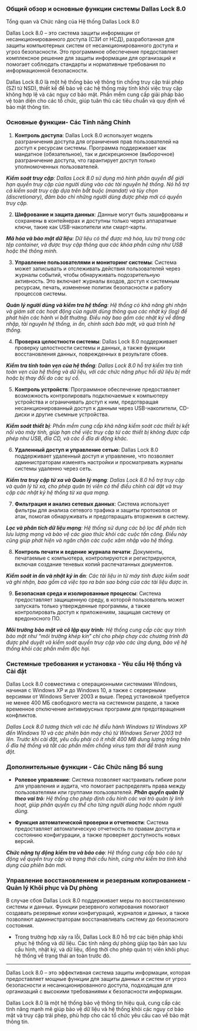 ### Общий обзор и основные функции системы Dallas Lock 8.0
Tổng quan và Chức năng của Hệ thống Dallas Lock 8.0


Dallas Lock 8.0 – это система защиты информации от несанкционированного доступа (СЗИ от НСД), разработанная для защиты компьютерных систем от несанкционированного доступа и угроз безопасности. Это программное обеспечение предоставляет комплексное решение для защиты информации для организаций и помогает соблюдать стандарты и нормативные требования по информационной безопасности.

Dallas Lock 8.0 là một hệ thống bảo vệ thông tin chống truy cập trái phép (SZI từ NSD), thiết kế để bảo vệ các hệ thống máy tính khỏi việc truy cập không hợp lệ và các nguy cơ bảo mật. Phần mềm cung cấp giải pháp bảo vệ toàn diện cho các tổ chức, giúp tuân thủ các tiêu chuẩn và quy định về bảo mật thông tin.

### Основные функции- Các Tính năng Chính

1. **Контроль доступа**: Dallas Lock 8.0 использует модель разграничения доступа для ограничения прав пользователей на доступ к ресурсам системы. Программа поддерживает как мандатное (обязательное), так и дискреционное (выборочное) разграничение доступа, что гарантирует доступ только уполномоченных пользователей.

 _**Kiểm soát truy cập**: Dallas Lock 8.0 sử dụng mô hình phân quyền để giới hạn quyền truy cập của người dùng vào các tài nguyên hệ thống. Nó hỗ trợ cả kiểm soát truy cập dựa trên bắt buộc (mandat) và tùy chọn (discretionary), đảm bảo chỉ những người dùng được phép mới có quyền truy cập._

2. **Шифрование и защита данных**: Данные могут быть зашифрованы и сохранены в контейнерах и доступны только через аппаратные ключи, такие как USB-накопители или смарт-карты.

_**Mã hóa và bảo mật dữ liệu**: Dữ liệu có thể được mã hóa, lưu trữ trong các tệp container, và được truy cập thông qua các khóa phần cứng như USB hoặc thẻ thông minh._

3. **Управление пользователями и мониторинг системы**: Система может записывать и отслеживать действия пользователей через журналы событий, чтобы обнаруживать подозрительную активность. Это включает журналы входов, доступ к системным ресурсам, печать, изменение политик безопасности и работу процессов системы.

_**Quản lý người dùng và kiểm tra hệ thống**: Hệ thống có khả năng ghi nhận và giám sát các hoạt động của người dùng thông qua các nhật ký (log) để phát hiện các hành vi bất thường. Điều này bao gồm các nhật ký về đăng nhập, tài nguyên hệ thống, in ấn, chính sách bảo mật, và quá trình hệ thống._

4. **Проверка целостности системы**: Dallas Lock 8.0 поддерживает проверку целостности системы и данных, а также функции восстановления данных, поврежденных в результате сбоев.

_**Kiểm tra tính toàn vẹn của hệ thống**: Dallas Lock 8.0 hỗ trợ kiểm tra tính toàn vẹn của hệ thống và dữ liệu, với các chức năng phục hồi dữ liệu bị mất hoặc bị thay đổi do các sự cố._

5. **Контроль устройств**: Программное обеспечение предоставляет возможность контролировать подключаемые к компьютеру устройства и ограничивать доступ к ним, предотвращая несанкционированный доступ к данным через USB-накопители, CD-диски и другие съемные устройства.

_**Kiểm soát thiết bị**: Phần mềm cung cấp khả năng kiểm soát các thiết bị kết nối vào máy tính, giúp hạn chế việc truy cập từ các thiết bị không được cấp phép như USB, đĩa CD, và các ổ đĩa di động khác._

6. **Удаленный доступ и управление сетью**: Dallas Lock 8.0 поддерживает удаленный доступ и управление, что позволяет администраторам изменять настройки и просматривать журналы системы удаленно через сеть.

_**Kiểm tra truy cập từ xa và Quản lý mạng**: Dallas Lock 8.0 hỗ trợ truy cập và quản lý từ xa, cho phép quản trị viên có thể điều chỉnh cài đặt và truy cập các nhật ký hệ thống từ xa qua mạng._

7. **Фильтрация и анализ сетевых данных**: Система использует фильтры для анализа сетевого трафика и защиты протоколов от атак, помогая обнаруживать и предотвращать вторжения в систему.

_**Lọc và phân tích dữ liệu mạng**: Hệ thống sử dụng các bộ lọc để phân tích lưu lượng mạng và bảo vệ các giao thức khỏi các cuộc tấn công. Điều này cũng giúp phát hiện và ngăn chặn các cuộc xâm nhập vào hệ thống._

8. **Контроль печати и ведение журнала печати**: Документы, печатаемые с компьютера, контролируются и регистрируются, включая создание теневых копий распечатанных документов.

_**Kiểm soát in ấn và nhật ký in ấn**: Các tài liệu in từ máy tính được kiểm soát và ghi nhận, bao gồm cả việc tạo ra bản sao bóng của các tài liệu được in._

9. **Безопасная среда и изолированные процессы**: Система предоставляет защищенную среду, в которой пользователь может запускать только утвержденные программы, а также контролировать доступ к приложениям, защищая систему от вредоносного ПО.

_**Môi trường bảo mật và cô lập quy trình**: Hệ thống cung cấp các quy trình bảo mật như “môi trường khép kín” chỉ cho phép chạy các chương trình đã được phê duyệt và kiểm soát quyền truy cập vào các ứng dụng, bảo vệ hệ thống khỏi các phần mềm độc hại._

### Системные требования и установка  - Yêu cầu Hệ thống và Cài đặt
Dallas Lock 8.0 совместима с операционными системами Windows, начиная с Windows XP и до Windows 10, а также с серверными версиями от Windows Server 2003 и выше. Перед установкой требуется не менее 400 МБ свободного места на системном разделе, а также временное отключение антивирусных программ для предотвращения конфликтов.

_Dallas Lock 8.0 tương thích với các hệ điều hành Windows từ Windows XP đến Windows 10 và các phiên bản máy chủ từ Windows Server 2003 trở lên. Trước khi cài đặt, yêu cầu phải có ít nhất 400 MB dung lượng trống trên ổ đĩa hệ thống và tắt các phần mềm chống virus tạm thời để tránh xung đột._

### Дополнительные функции - Các Chức năng Bổ sung

- **Ролевое управление**: Система позволяет настраивать гибкие роли для управления и аудита, что помогает распределять права между пользователями или группами пользователей.
_**Phân quyền quản lý theo vai trò**: Hệ thống cho phép định cấu hình các vai trò quản lý linh hoạt, giúp phân quyền cụ thể cho từng người dùng hoặc nhóm người dùng._

- **Функция автоматической проверки и отчетности**: Система предоставляет автоматическую отчетность по правам доступа и состоянию конфигурации, а также проверяет доступность новых версий.

_**Chức năng tự động kiểm tra và báo cáo**: Hệ thống cung cấp báo cáo tự động về quyền truy cập và trạng thái cấu hình, cũng như kiểm tra tính khả dụng của phiên bản mới._

### Управление восстановлением и резервным копированием - Quản lý Khôi phục và Dự phòng
В случае сбоя Dallas Lock 8.0 поддерживает меры по восстановлению системы и данных. Функции резервного копирования помогают создавать резервные копии конфигураций, журналов и данных, а также позволяют администраторам восстанавливать систему до безопасного состояния.

- Trong trường hợp xảy ra lỗi, Dallas Lock 8.0 hỗ trợ các biện pháp khôi phục hệ thống và dữ liệu. Các tính năng dự phòng giúp tạo bản sao lưu cấu hình, nhật ký, và dữ liệu, đồng thời cho phép quản trị viên khôi phục hệ thống về trạng thái an toàn trước đó.

---

Dallas Lock 8.0 – это эффективная система защиты информации, которая предоставляет мощные функции для защиты данных и систем от угроз безопасности и несанкционированного доступа, подходящая для организаций с высокими требованиями к безопасности информации.

Dallas Lock 8.0 là một hệ thống bảo vệ thông tin hiệu quả, cung cấp các tính năng mạnh mẽ giúp bảo vệ dữ liệu và hệ thống khỏi các nguy cơ bảo mật và truy cập trái phép, phù hợp cho các tổ chức yêu cầu cao về bảo mật thông tin.


